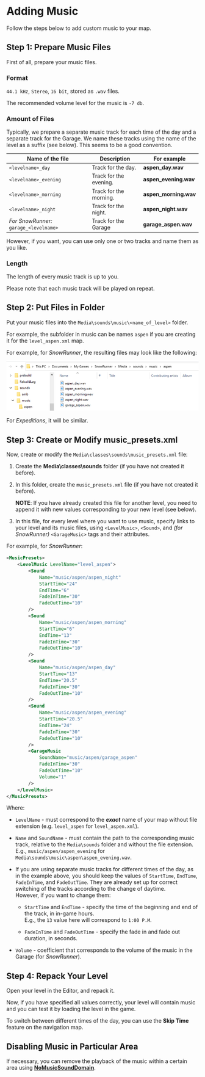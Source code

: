 # Adding Music

Follow the steps below to add custom music to your map.


## Step 1: Prepare Music Files

First of all, prepare your music files.

### Format
`44.1 kHz`, `Stereo`, `16 bit`, stored as `.wav` files.

The recommended volume level for the music is `-7 db`.

### Amount of Files
Typically, we prepare a separate music track for each time of the day and a separate track for the Garage. We name these tracks using the name of the level as a suffix (see below). This seems to be a good convention.

|  **Name of the file**                    |   **Description**       |     **For example**      |
|------------------------------------------|-------------------------|--------------------------|
|  `<levelname>_day`                       | Track for the day.      |   **aspen_day.wav**      |
|  `<levelname>_evening`                   |  Track for the evening. |   **aspen_evening.wav**  |
|  `<levelname>_morning`                   |   Track for the morning.|  **aspen_morning.wav**   |
|  `<levelname>_night`                     |   Track for the night.  |  **aspen_night.wav**     |
|  *For SnowRunner:* `garage_<levelname>`  |  Track for the Garage   |   **garage_aspen.wav**   |

However, if you want, you can use only one or two tracks and name them as you like.

### Length
The length of every music track is up to you. 

Please note that each music track will be played on repeat.


## Step 2: Put Files in Folder

Put your music files into the `Media\sounds\music\<name_of_level>` folder.

For example, the subfolder in music can be names `aspen` if you are creating it for the `level_aspen.xml` map.

For example, for *SnowRunner*, the resulting files may look like the following:

![](./media/image166.png)

For *Expeditions*, it will be similar.


## Step 3: Create or Modify music_presets.xml

Now, create or modify the `Media\classes\sounds\music_presets.xml` file:

1.  Create the **Media\classes\sounds** folder (if you have not created it before).

2.  In this folder, create the `music_presets.xml` file (if you have not created it before).
    
    **NOTE**: If you have already created this file for another level, you need to append it with new values corresponding to your new level (see below).

3.  In this file, for every level where you want to use music, specify links to your level and its music files, using `<LevelMusic>`, `<Sound>`, and *(for SnowRunner)* `<GarageMusic>` tags and their attributes.

For example, for *SnowRunner*:
```xml
<MusicPresets>
	<LevelMusic LevelName="level_aspen">
		<Sound 
			Name="music/aspen/aspen_night"
			StartTime="24"
			EndTime="6"
			FadeInTime="30"
			FadeOutTime="10"
		/>
		<Sound
			Name="music/aspen/aspen_morning"
			StartTime="6"
			EndTime="13"
			FadeInTime="30"
			FadeOutTime="10"
		/>
		<Sound 
			Name="music/aspen/aspen_day"
			StartTime="13"
			EndTime="20.5"
			FadeInTime="30"
			FadeOutTime="10"
		/>
		<Sound
			Name="music/aspen/aspen_evening"
			StartTime="20.5"
			EndTime="24"
			FadeInTime="30"
			FadeOutTime="10"
		/>
		<GarageMusic
			SoundName="music/aspen/garage_aspen"
			FadeInTime="30"
			FadeOutTime="10"
			Volume="1"
		/>
	</LevelMusic>
</MusicPresets>
```

Where:

-   `LevelName` - must correspond to the ***exact*** name of your map without file extension (e.g. `level_aspen` for `level_aspen.xml`).

-   `Name` and `SoundName` - must contain the path to the corresponding music track, relative to the `Media\sounds` folder and without the file extension. E.g., `music/aspen/aspen_evening` for `Media\sounds\music\aspen\aspen_evening.wav`.

-   If you are using separate music tracks for different times of the day, as in the example above, you should keep the values of `StartTime`, `EndTime`, `FadeInTime`, and `FadeOutTime`. They are already set up for correct switching of the tracks according to the change of daytime.  
    However, if you want to change them:

    -   `StartTime` and `EndTime` - specify the time of the beginning and end of the track, in in-game hours.  
        E.g., the `13` value here will correspond to `1:00 P.M`.

    -   `FadeInTime` and `FadeOutTime` - specify the fade in and fade out duration, in seconds.

-   `Volume` - coefficient that corresponds to the volume of the music in the Garage (for *SnowRunner*).


## Step 4: Repack Your Level
Open your level in the Editor, and repack it.

Now, if you have specified all values correctly, your level will contain music and you can test it by loading the level in the game. 

To switch between different times of the day, you can use the **Skip Time** feature on the navigation map.


## Disabling Music in Particular Area
If necessary, you can remove the playback of the music within a certain area using [**NoMusicSoundDomain**](./../sound_domains/no_music_sound_domain_properties.md).

